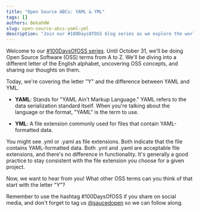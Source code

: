```yaml
---
title: "Open Source ABCs: YAML & YML"
tags: []
authors: BekahHW
slug: open-source-abcs-yaml-yml
description: "Join our #100DaysOfOSS blog series as we explore the world of Open Source Software (OSS) from A to Z! Every week, we'll discuss two new letters of the English alphabet. Share your thoughts, ideas, and favorite OSS projects for each letter. Let's celebrate the power of open source together! "
---
```


Welcome to our [#100DaysOfOSS series](https://dev.to/opensauced/100daysofoss-growing-skills-and-real-world-experience-3o5k). Until October 31, we'll be doing  Open Source Software (OSS) terms from A to Z. We'll be diving into a different letter of the English alphabet, uncovering OSS concepts, and sharing our thoughts on them.

Today, we're covering the letter "Y" and the difference between YAML and YML.

<!-- truncate -->


- **YAML**: Stands for "YAML Ain't Markup Language." YAML refers to the data serialization standard itself. When you're talking about the language or the format, "YAML" is the term to use.

- **YML**: A file extension commonly used for files that contain YAML-formatted data.

You might see .yml or .yaml as file extensions. Both indicate that the file contains YAML-formatted data.
Both .yml and .yaml are acceptable file extensions, and there's no difference in functionality. It's generally a good practice to stay consistent with the file extension you choose for a given project.

Now, we want to hear from you! What other OSS terms can you think of that start with the letter "Y"? 

Remember to use the hashtag #100DaysOfOSS if you share on social media, and don't forget to tag us [@saucedopen](https://twitter.com/saucedopen) so we can follow along.